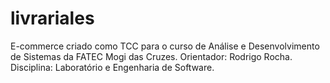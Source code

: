 # livrariales
E-commerce criado como TCC para o curso de Análise e Desenvolvimento de Sistemas da FATEC Mogi das Cruzes. 
Orientador: Rodrigo Rocha.
Disciplina: Laboratório e Engenharia de Software.
